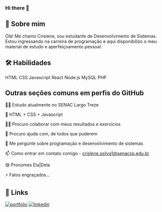 ### Hi there 👋

## 🚀 Sobre mim
Olá! Me chamo Crislene, sou estudante de Desenvolvimento de Sistemas. Estou ingressando na carreira de programação e aqui disponibilizo o meu material de estudo e aperfeiçoamento pessoal. 


## 🛠 Habilidades
HTML
CSS
Javascript
React
Node.js
MySQL
PHP

## Outras seções comuns em perfis do GitHub
👩‍💻 Estudo atualmente no SENAC Largo Treze

🧠 HTML + CSS + Javascript

👯‍♀️ Procuro colaborar com meus resultados e exercicios

🤔 Procuro ajuda com, de todos que puderem

💬 Me pergunte sobre programação e desenvolvimento de sistemas

📫 Como entrar em contato comigo - crislene.ssilva1@senacsp.edu.br

😄 Pronomes Ela|Dela

⚡️ Fatos engraçados...


## 🔗 Links
[![portfolio](https://img.shields.io/badge/my_portfolio-000?style=for-the-badge&logo=ko-fi&logoColor=white)](https://github.com/CrisSenac)
[![linkedin](https://img.shields.io/badge/linkedin-0A66C2?style=for-the-badge&logo=linkedin&logoColor=white)](https://www.linkedin.com/in/crislene-santos-a837891b0/)

